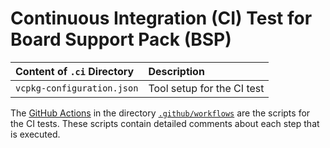 # Continuous Integration (CI) Test for Board Support Pack (BSP)

Content of `.ci` Directory   | Description
:----------------------------|:-----------------
`vcpkg-configuration.json`   | Tool setup for the CI test

The [GitHub Actions](https://github.com/Open-CMSIS-Pack/ST_NUCLEO-F412ZG_BSP/tree/main/README.md#github-actions) in the directory [`.github/workflows`](https://github.com/Open-CMSIS-Pack/ST_NUCLEO-F412ZG_BSP/tree/main/.github/workflows) are the scripts for the CI tests. These scripts contain detailed comments about each step that is executed.
